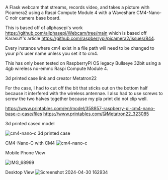 A Flask webcam that streams, records video, and takes a picture with Picamera2 using a Raspi Compute Module 4 with a Waveshare CM4-Nano-C noir camera base board.

This is based off of allphasepi's work https://github.com/allphasepi/Webcam/tree/main which is based off KarasuY's article https://github.com/raspberrypi/picamera2/issues/844.

Every instance where cm4 exist in a file path will need to be changed to your pi's user name unless you set it to cm4. 

This has only been tested on RaspberryPi OS legacy Bullseye 32bit using a 4gb wireless no-emmc Raspi Compute Module 4.


3d printed case link and creator Metatron22

For the case, I had to cut off the bit that sticks out on the bottom half because it interfered with the wireless antennae. I also had to use screws to screw the two halves together because my pla print did not clip well.

https://www.printables.com/en/model/358857-raspberry-pi-cm4-nano-base-c-case/files https://www.printables.com/@Metatron22_323085



3d printed cased model


![cm4-nano-c 3d printed case](https://github.com/IcyG1045/CM4Cam/assets/80078028/2f286fb9-f90a-4288-b19e-964b7c149619)


CM4-Nano-C with CM4
![cm4-nano-c](https://github.com/IcyG1045/CM4Cam/assets/80078028/87a9ac50-ae94-44de-bf3c-9b01b1564456)


Mobile Phone View


![IMG_68999](https://github.com/IcyG1045/CM4Cam/assets/80078028/89bb749c-11e9-4bf1-8ef4-85c05fb28960)


Desktop View
![Screenshot 2024-04-30 162934](https://github.com/IcyG1045/CM4Cam/assets/80078028/440f6ba5-4bdf-405a-9bc6-5574c16c0191)

